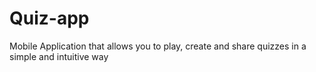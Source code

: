 # Quiz-app
Mobile Application that allows you to play, create and share quizzes in a simple and intuitive way

